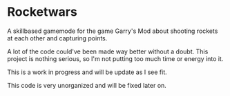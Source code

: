 # Rocketwars
A skillbased gamemode for the game Garry's Mod about shooting rockets at each other and capturing points. 

A lot of the code could've been made way better without a doubt. This project is nothing serious, so I'm not putting too much time or energy into it.

This is a work in progress and will be update as I see fit.

This code is very unorganized and will be fixed later on.
